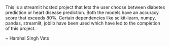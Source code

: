 This is a streamlit hosted project that lets the user choose between diabetes prediction or heart disease prediction.
Both the models have an accuracy score that exceeds 80%.
Certain dependencies like scikit-learn, numpy, pandas, streamlit, joblib have been used which have led to the completion of this project.

~ Harshal Singh Vats
